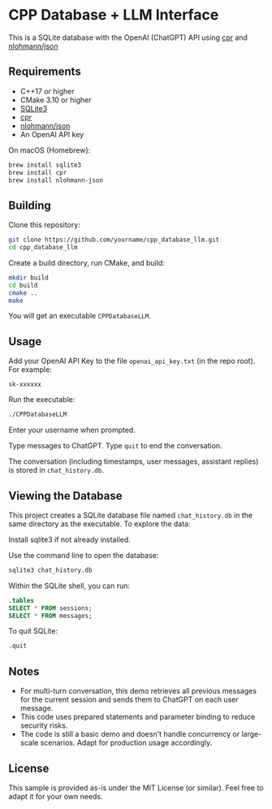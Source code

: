 # CPP Database + LLM Interface

This is a SQLite database with the OpenAI (ChatGPT) API using [cpr](https://github.com/libcpr/cpr) and [nlohmann/json](https://github.com/nlohmann/json)

## Requirements

- C++17 or higher
- CMake 3.10 or higher
- [SQLite3](https://www.sqlite.org/index.html)
- [cpr](https://github.com/libcpr/cpr)
- [nlohmann/json](https://github.com/nlohmann/json)
- An OpenAI API key

On macOS (Homebrew):

```bash
brew install sqlite3
brew install cpr
brew install nlohmann-json
```

## Building

Clone this repository:

```bash
git clone https://github.com/yourname/cpp_database_llm.git
cd cpp_database_llm
```

Create a build directory, run CMake, and build:

```bash
mkdir build
cd build
cmake ..
make
```

You will get an executable `CPPDatabaseLLM`.

## Usage

Add your OpenAI API Key to the file `openai_api_key.txt` (in the repo root). For example:

```
sk-xxxxxx
```

Run the executable:

```bash
./CPPDatabaseLLM
```

Enter your username when prompted.

Type messages to ChatGPT. Type `quit` to end the conversation.

The conversation (including timestamps, user messages, assistant replies) is stored in `chat_history.db`.

## Viewing the Database

This project creates a SQLite database file named `chat_history.db` in the same directory as the executable. To explore the data:

Install sqlite3 if not already installed.

Use the command line to open the database:

```bash
sqlite3 chat_history.db
```

Within the SQLite shell, you can run:

```sql
.tables
SELECT * FROM sessions;
SELECT * FROM messages;
```

To quit SQLite:

```sql
.quit
```

## Notes

- For multi-turn conversation, this demo retrieves all previous messages for the current session and sends them to ChatGPT on each user message.
- This code uses prepared statements and parameter binding to reduce security risks.
- The code is still a basic demo and doesn't handle concurrency or large-scale scenarios. Adapt for production usage accordingly.

## License

This sample is provided as-is under the MIT License (or similar). Feel free to adapt it for your own needs.
